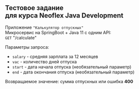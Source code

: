 ## Тестовое задание <br> для курса Neoflex Java Development

Приложение `"Калькулятор отпускных"` <br>
Микросервис на SpringBoot + Java 11 с одним API: <br>
`GET` "/calculate"

Параметры запроса:
* `salary` - средняя зарплата за 12 месяцев
* `vac` - количество дней отпуска
* `start` - дата начала отпуска (необязательный параметр)
* `end` - дата окончания отпуска (необязательный параметр)

Возвращаемое значение: сумма отпускных или ошибка **400**
